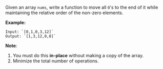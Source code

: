 Given an array `nums`, write a function to move all `0`'s to the end of it while
maintaining the relative order of the non-zero elements.

**Example:**

    Input: `[0,1,0,3,12]`
    Output: `[1,3,12,0,0]`

**Note**:

1.  You must do this **in-place** without making a copy of the array.
2.  Minimize the total number of operations.
